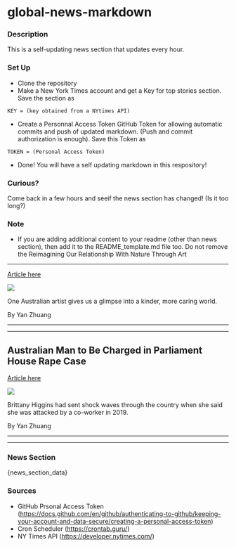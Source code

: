 # global-news-markdown

### Description 
This is a self-updating news section that updates every hour.

### Set Up 
* Clone the repository
* Make a New York Times account and get a Key for top stories section. Save the section as 
 ```
 KEY = (key obtained from a NYtimes API)
 ```
*  Create a Personnal Access Token GitHub Token for allowing automatic commits and push of updated markdown. (Push and commit authorization is enough). Save this Token as 
```
TOKEN = (Personal Access Token)
```
* Done! You will have a self updating markdown in this respository!

### Curious?
Come back in a few hours and seeif the news section has changed! (Is it too long?)

### Note
* If you are adding additional content to your readme (other than news section), then add it to the README_template.md file too. Do not remove the Reimagining Our Relationship With Nature Through Art
----------------------------------------------------

[Article here](https://www.nytimes.com/2021/08/06/world/australia/reimagining-our-relationship-with-nature-through-art.html)

[![](https://static01.nyt.com/images/2021/08/06/world/06australialetter219-NL/06australialetter219-NL-superJumbo.jpg)](https://www.nytimes.com/2021/08/06/world/australia/reimagining-our-relationship-with-nature-through-art.html)

One Australian artist gives us a glimpse into a kinder, more caring world.

By Yan Zhuang

* * *

* * *

Australian Man to Be Charged in Parliament House Rape Case
----------------------------------------------------------

[Article here](https://www.nytimes.com/2021/08/06/world/australia/brittany-higgins-rape-parliament.html)

[![](https://static01.nyt.com/images/2021/08/06/world/06oz-rape/06oz-rape-superJumbo.jpg)](https://www.nytimes.com/2021/08/06/world/australia/brittany-higgins-rape-parliament.html)

Brittany Higgins had sent shock waves through the country when she said she was attacked by a co-worker in 2019.

By Yan Zhuang

* * *

* * *

### News Section 
{news_section_data}


### Sources 
* GitHub Prsonal Access Token (https://docs.github.com/en/github/authenticating-to-github/keeping-your-account-and-data-secure/creating-a-personal-access-token)
* Cron Scheduler (https://crontab.guru/)
* NY Times API (https://developer.nytimes.com/)
